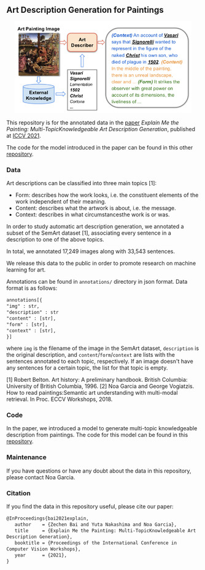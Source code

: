 ## Art Description Generation for Paintings

<p align="center">
  <img width="460" src="https://github.com/noagarcia/explain-paintings/blob/main/main.png">
</p>

This repository is for the annotated data in the [paper]() *Explain Me the Painting: Multi-TopicKnowledgeable Art Description Generation*, 
published at [ICCV 2021](http://iccv2021.thecvf.com/).

The code for the model introduced in the paper can be found in this other [repository]().

### Data
Art descriptions can be classified into three main topics [1]:
- Form: describes how the work looks, i.e. the constituent  elements  of  the  work  independent  of  their  meaning.
- Content: describes what the artwork is about, i.e. the message.
- Context: describes in what circumstancesthe work is or was.

In order to study automatic art description generation, we annotated a subset of the SemArt dataset [1], associating every sentence in a description to one of the above topics. 

In total, we annotated 17,249 images along with 33,543 sentences. 

We release this data to the public in order to promote research on machine learning for art.

Annotations can be found in `annotations/` directory in json format. Data format is as follows:

````
annotations[{
"img" : str, 
"description" : str
"content" : [str], 
"form" : [str], 
"context" : [str], 
}]
````

where `img` is the filename of the image in the SemArt dataset, `description` is the original description, and `content`/`form`/`context` are lists with the sentences annotated to each topic, respectively. If an image doesn't have any sentences for a certain topic, the list for that topic is empty.

[1] Robert Belton. Art history: A preliminary handbook. British Columbia: University of British Columbia, 1996.
[2] Noa Garcia and George Vogiatzis. How to read paintings:Semantic art understanding with multi-modal retrieval. In Proc. ECCV Workshops, 2018.

### Code
In the paper, we introduced a model to generate multi-topic knowledgeable description from paintings. The code for this model can be found in this [repository]().

### Maintenance
If you have questions or have any doubt about the data in this repository, please contact Noa Garcia.


### Citation

If you find the data in this repository useful, please cite our paper:
````
@InProceedings{bai2021explain,
   author    = {Zechen Bai and Yuta Nakashima and Noa Garcia},
   title     = {Explain Me the Painting: Multi-TopicKnowledgeable Art Description Generation},
   booktitle = {Proceedings of the International Conference in Computer Vision Workshops},
   year      = {2021},
}
````

